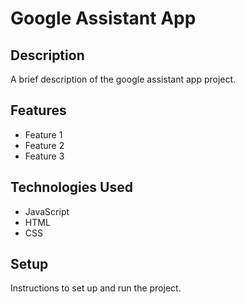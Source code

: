 # Google Assistant App

## Description

A brief description of the google assistant app project.

## Features

- Feature 1
- Feature 2
- Feature 3

## Technologies Used

- JavaScript
- HTML
- CSS

## Setup

Instructions to set up and run the project.
